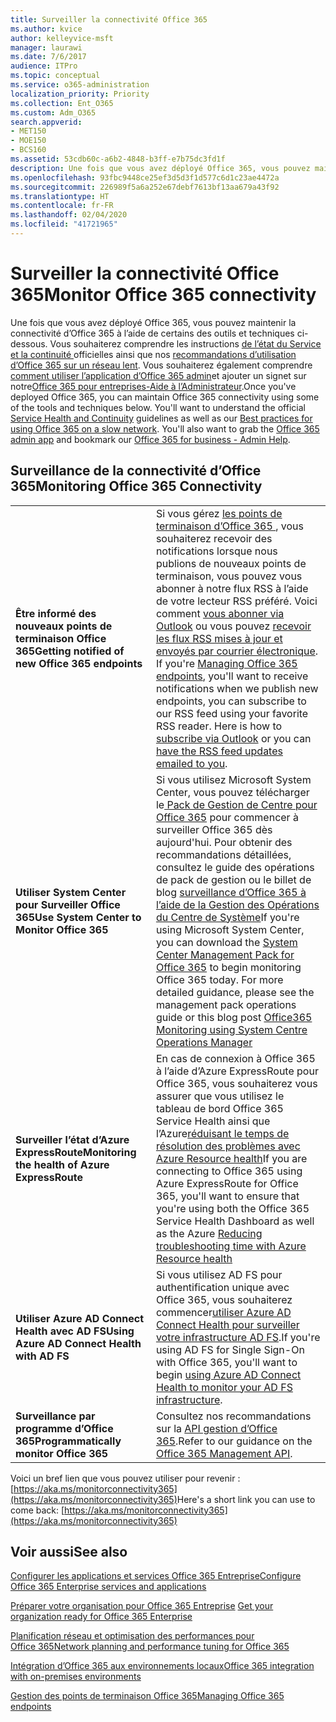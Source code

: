 ```yaml
---
title: Surveiller la connectivité Office 365
ms.author: kvice
author: kelleyvice-msft
manager: laurawi
ms.date: 7/6/2017
audience: ITPro
ms.topic: conceptual
ms.service: o365-administration
localization_priority: Priority
ms.collection: Ent_O365
ms.custom: Adm_O365
search.appverid:
- MET150
- MOE150
- BCS160
ms.assetid: 53cdb60c-a6b2-4848-b3ff-e7b75dc3fd1f
description: Une fois que vous avez déployé Office 365, vous pouvez maintenir la connectivité d’Office 365 à l’aide de certains des outils et techniques ci-dessous. Vous souhaiterez comprendre les instructions de l’état du Service et la continuité officielles ainsi que nos recommandations d’utilisation d’Office 365 sur un réseau lent. Vous souhaiterez également comprendre comment utiliser l’application Office 365 admin et ajouter un signet sur notre Office 365 pour entreprises -Aide à l’Administrateur.
ms.openlocfilehash: 93fbc9448ce25ef3d5d3f1d577c6d1c23ae4472a
ms.sourcegitcommit: 226989f5a6a252e67debf7613bf13aa679a43f92
ms.translationtype: HT
ms.contentlocale: fr-FR
ms.lasthandoff: 02/04/2020
ms.locfileid: "41721965"
---
```

# <a name="monitor-office-365-connectivity"></a><span data-ttu-id="ccf7b-105">Surveiller la connectivité Office 365</span><span class="sxs-lookup"><span data-stu-id="ccf7b-105">Monitor Office 365 connectivity</span></span>

<span data-ttu-id="ccf7b-p102">Une fois que vous avez déployé Office 365, vous pouvez maintenir la connectivité d’Office 365 à l’aide de certains des outils et techniques ci-dessous. Vous souhaiterez comprendre les instructions [de l’état du Service et la continuité ](https://docs.microsoft.com/office365/servicedescriptions/office-365-platform-service-description/service-health-and-continuity)officielles ainsi que nos [recommandations d’utilisation d’Office 365 sur un réseau lent](https://support.office.com/article/fd16c8d2-4799-4c39-8fd7-045f06640166). Vous souhaiterez également comprendre[ comment utiliser l’application d’Office 365 admin](https://blogs.office.com/2015/03/13/administer-on-the-go-with-the-updated-office-365-admin-app/)et ajouter un signet sur notre[Office 365 pour entreprises-Aide à l’Administrateur](https://support.office.com/article/17d3ff3f-3601-466e-b5a1-482b31cfb791).</span><span class="sxs-lookup"><span data-stu-id="ccf7b-p102">Once you've deployed Office 365, you can maintain Office 365 connectivity using some of the tools and techniques below. You'll want to understand the official [Service Health and Continuity](https://docs.microsoft.com/office365/servicedescriptions/office-365-platform-service-description/service-health-and-continuity) guidelines as well as our [Best practices for using Office 365 on a slow network](https://support.office.com/article/fd16c8d2-4799-4c39-8fd7-045f06640166). You'll also want to grab the [Office 365 admin app](https://blogs.office.com/2015/03/13/administer-on-the-go-with-the-updated-office-365-admin-app/) and bookmark our [Office 365 for business - Admin Help](https://support.office.com/article/17d3ff3f-3601-466e-b5a1-482b31cfb791).</span></span>
  
## <a name="monitoring-office-365-connectivity"></a><span data-ttu-id="ccf7b-109">Surveillance de la connectivité d’Office 365</span><span class="sxs-lookup"><span data-stu-id="ccf7b-109">Monitoring Office 365 Connectivity</span></span>

|||
|:-----|:-----|
|<span data-ttu-id="ccf7b-110">**Être informé des nouveaux points de terminaison Office 365**</span><span class="sxs-lookup"><span data-stu-id="ccf7b-110">**Getting notified of new Office 365 endpoints**</span></span> <br/> |<span data-ttu-id="ccf7b-p103">Si vous gérez [les points de terminaison d’Office 365 ](https://support.office.com/article/99cab9d4-ef59-4207-9f2b-3728eb46bf9a), vous souhaiterez recevoir des notifications lorsque nous publions de nouveaux points de terminaison, vous pouvez vous abonner à notre flux RSS à l’aide de votre lecteur RSS préféré. Voici comment [vous abonner via Outlook](https://go.microsoft.com/fwlink/p/?LinkId=532416) ou vous pouvez [recevoir les flux RSS mises à jour et envoyés par courrier électronique](https://go.microsoft.com/fwlink/p/?LinkId=532417).  </span><span class="sxs-lookup"><span data-stu-id="ccf7b-p103">If you're [Managing Office 365 endpoints](https://support.office.com/article/99cab9d4-ef59-4207-9f2b-3728eb46bf9a), you'll want to receive notifications when we publish new endpoints, you can subscribe to our RSS feed using your favorite RSS reader. Here is how to [subscribe via Outlook](https://go.microsoft.com/fwlink/p/?LinkId=532416) or you can [have the RSS feed updates emailed to you](https://go.microsoft.com/fwlink/p/?LinkId=532417).  </span></span><br/> |
|<span data-ttu-id="ccf7b-113">**Utiliser System Center pour Surveiller Office 365**</span><span class="sxs-lookup"><span data-stu-id="ccf7b-113">**Use System Center to Monitor Office 365**</span></span> <br/> |<span data-ttu-id="ccf7b-p104">Si vous utilisez Microsoft System Center, vous pouvez télécharger le[ Pack de Gestion de Centre pour Office 365](https://www.microsoft.com/download/details.aspx?id=43708) pour commencer à surveiller Office 365 dès aujourd'hui. Pour obtenir des recommandations détaillées, consultez le guide des opérations de pack de gestion ou le billet de blog [surveillance d’Office 365 à l’aide de la Gestion des Opérations du Centre de Système](https://blogs.msdn.com/b/mvpawardprogram/archive/2015/07/08/office365-monitoring-using-system-centre-operations-manager.aspx)</span><span class="sxs-lookup"><span data-stu-id="ccf7b-p104">If you're using Microsoft System Center, you can download the [System Center Management Pack for Office 365](https://www.microsoft.com/download/details.aspx?id=43708) to begin monitoring Office 365 today. For more detailed guidance, please see the management pack operations guide or this blog post [Office365 Monitoring using System Centre Operations Manager](https://blogs.msdn.com/b/mvpawardprogram/archive/2015/07/08/office365-monitoring-using-system-centre-operations-manager.aspx)</span></span> <br/> |
|<span data-ttu-id="ccf7b-116">**Surveiller l’état d’Azure ExpressRoute**</span><span class="sxs-lookup"><span data-stu-id="ccf7b-116">**Monitoring the health of Azure ExpressRoute**</span></span> <br/> |<span data-ttu-id="ccf7b-117">En cas de connexion à Office 365 à l’aide d’Azure ExpressRoute pour Office 365, vous souhaiterez vous assurer que vous utilisez le tableau de bord Office 365 Service Health ainsi que l’Azure[réduisant le temps de résolution des problèmes avec Azure Resource health](https://azure.microsoft.com/blog/reduce-troubleshooting-time-with-azure-resource-health/)</span><span class="sxs-lookup"><span data-stu-id="ccf7b-117">If you are connecting to Office 365 using Azure ExpressRoute for Office 365, you'll want to ensure that you're using both the Office 365 Service Health Dashboard as well as the Azure [Reducing troubleshooting time with Azure Resource health](https://azure.microsoft.com/blog/reduce-troubleshooting-time-with-azure-resource-health/)</span></span> <br/> |
|<span data-ttu-id="ccf7b-118">**Utiliser Azure AD Connect Health avec AD FS**</span><span class="sxs-lookup"><span data-stu-id="ccf7b-118">**Using Azure AD Connect Health with AD FS**</span></span> <br/> |<span data-ttu-id="ccf7b-119">Si vous utilisez AD FS pour authentification unique avec Office 365, vous souhaiterez commencer[utiliser Azure AD Connect Health pour surveiller votre infrastructure AD FS](https://azure.microsoft.com/documentation/articles/active-directory-aadconnect-health-adfs/).</span><span class="sxs-lookup"><span data-stu-id="ccf7b-119">If you're using AD FS for Single Sign-On with Office 365, you'll want to begin [using Azure AD Connect Health to monitor your AD FS infrastructure](https://azure.microsoft.com/documentation/articles/active-directory-aadconnect-health-adfs/).</span></span>  <br/> |
|<span data-ttu-id="ccf7b-120">**Surveillance par programme d’Office 365**</span><span class="sxs-lookup"><span data-stu-id="ccf7b-120">**Programmatically monitor Office 365**</span></span> <br/> |<span data-ttu-id="ccf7b-121">Consultez nos recommandations sur la [API gestion d’Office 365](https://docs.microsoft.com/office/office-365-management-api/office-365-management-apis-overview).</span><span class="sxs-lookup"><span data-stu-id="ccf7b-121">Refer to our guidance on the [Office 365 Management API](https://docs.microsoft.com/office/office-365-management-api/office-365-management-apis-overview).</span></span>  <br/> |

<span data-ttu-id="ccf7b-122">Voici un bref lien que vous pouvez utiliser pour revenir : [https://aka.ms/monitorconnectivity365](https://aka.ms/monitorconnectivity365)</span><span class="sxs-lookup"><span data-stu-id="ccf7b-122">Here's a short link you can use to come back: [https://aka.ms/monitorconnectivity365](https://aka.ms/monitorconnectivity365)</span></span>
  
## <a name="see-also"></a><span data-ttu-id="ccf7b-123">Voir aussi</span><span class="sxs-lookup"><span data-stu-id="ccf7b-123">See also</span></span>

[<span data-ttu-id="ccf7b-124">Configurer les applications et services Office 365 Entreprise</span><span class="sxs-lookup"><span data-stu-id="ccf7b-124">Configure Office 365 Enterprise services and applications</span></span>](configure-services-and-applications.md)
  
<span data-ttu-id="ccf7b-125">[Préparer votre organisation pour Office 365 Entreprise](get-your-organization-ready-for-office-365.md)
</span><span class="sxs-lookup"><span data-stu-id="ccf7b-125">[Get your organization ready for Office 365 Enterprise](get-your-organization-ready-for-office-365.md)</span></span>
  
[<span data-ttu-id="ccf7b-126">Planification réseau et optimisation des performances pour Office 365</span><span class="sxs-lookup"><span data-stu-id="ccf7b-126">Network planning and performance tuning for Office 365</span></span>](network-planning-and-performance.md)
  
[<span data-ttu-id="ccf7b-127">Intégration d’Office 365 aux environnements locaux</span><span class="sxs-lookup"><span data-stu-id="ccf7b-127">Office 365 integration with on-premises environments</span></span>](office-365-integration.md)
  
[<span data-ttu-id="ccf7b-128">Gestion des points de terminaison Office 365</span><span class="sxs-lookup"><span data-stu-id="ccf7b-128">Managing Office 365 endpoints</span></span>](https://support.office.com/article/99cab9d4-ef59-4207-9f2b-3728eb46bf9a)
